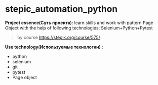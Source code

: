 # stepic_automation_python

**Project essence(Суть проекта)**: learn skills and work with pattern Page Object with the help of following technologies: Selenium+Python+Pytest
> by course https://stepik.org/course/575/

**Use technology(Используемые технологии)** : 
* python
* selenium
* git
* pytest
* Page object

